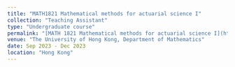 ```yaml
---
title: "MATH1821 Mathematical methods for actuarial science I"
collection: "Teaching Assistant"
type: "Undergraduate course"
permalink: "[MATH 1821 Mathematical methods for actuarial science I](https://webapp.science.hku.hk/sr4/servlet/enquiry?Type=Course&course_code=MATH1821)"
venue: "The University of Hong Kong, Department of Mathematics"
date: Sep 2023 - Dec 2023
location: "Hong Kong"
---
```

